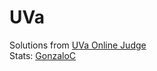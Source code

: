 # UVa
Solutions from [UVa Online Judge](https://uva.onlinejudge.org/index.php)  
Stats: [GonzaloC](https://uhunt.onlinejudge.org/id/899487)

